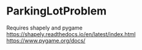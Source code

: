 # ParkingLotProblem
Requires shapely and pygame
https://shapely.readthedocs.io/en/latest/index.html
https://www.pygame.org/docs/
